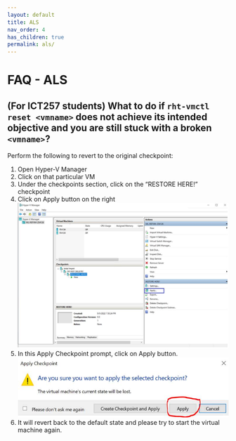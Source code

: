 ```yaml
---
layout: default
title: ALS
nav_order: 4
has_children: true
permalink: als/
---
```


# FAQ - ALS

## (For ICT257 students) What to do if `rht-vmctl reset <vmname>` does not achieve its intended objective and you are still stuck with a broken `<vmname>`?

Perform the following to revert to the original checkpoint:
1. Open Hyper-V Manager
2. Click on that particular VM
3. Under the checkpoints section, click on the “RESTORE HERE!” checkpoint
4. Click on Apply button on the right
![Apply button](images/als-vm-apply.jpg)
5. In this Apply Checkpoint prompt, click on Apply button.
![confirm apply](images/als-vm-apply1.jpg)
6. It will revert back to the default state and please try to start the virtual machine again.
